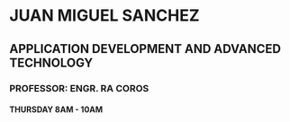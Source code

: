 # JUAN MIGUEL SANCHEZ
## APPLICATION DEVELOPMENT AND ADVANCED TECHNOLOGY
### PROFESSOR: ENGR. RA COROS
#### THURSDAY 8AM - 10AM
